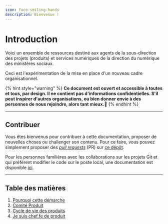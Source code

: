 ```yaml
---
icon: face-smiling-hands
description: Bienvenue !
---
```


# Introduction

Voici un ensemble de ressources destiné aux agents de la sous-direction des projets (produits) et services numériques de
la direction du numérique des ministères sociaux.

Ceci est l'expérimentation de la mise en place d'un nouveau cadre organisationnel.

{% hint style="warning" %}
**Ce document est ouvert et accessible à toutes et tous, par design. Il ne contient pas d'informations confidentielles. S'il peut inspirer d'autres organisations, ou bien donner envie à des personnes de nous rejoindre, alors tant mieux.💛**
{% endhint %}

---

## Contribuer

Vous êtes bienvenus pour contribuer à cette documentation, proposer de nouvelles choses ou challenger son contenu. Pour
ce faire, vous pouvez simplement proposer des
_[pull requests](https://docs.github.com/en/pull-requests/collaborating-with-pull-requests/proposing-changes-to-your-work-with-pull-requests/creating-a-pull-request)_
(PR) sur [ce dépôt](https://github.com/DNUM-SocialGouv/documentation).

Pour les personnes familières avec les collaborations sur les projets Git et qui préfèrent modifier le code sur le poste
local, une documentation est disponible [ici](/contribution-avancee.md).

---

## Table des matières

1. [Pourquoi cette démarche](introduction/pourquoi-cette-demarche.md)
2. [Comité Produit](introduction/comite-produit.md)
3. [Cycle de vie des produits](introduction/cycle-de-vie-produit.md)
4. [Je suis chef.fe de produit](introduction/je-suis-chef.fe-de-produit.md)
